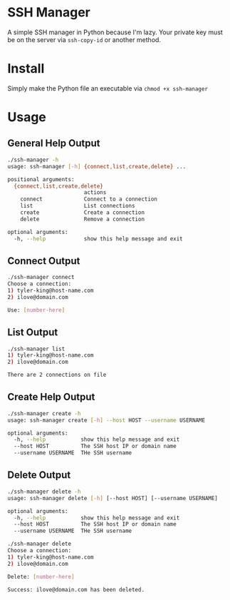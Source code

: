 # SSH Manager

A simple SSH manager in Python because I'm lazy. Your private key must be on the server via `ssh-copy-id` or another method.

# Install

Simply make the Python file an executable via `chmod +x ssh-manager`

# Usage

## General Help Output

```bash
./ssh-manager -h
usage: ssh-manager [-h] {connect,list,create,delete} ...

positional arguments:
  {connect,list,create,delete}
                        actions
    connect             Connect to a connection
    list                List connections
    create              Create a connection
    delete              Remove a connection

optional arguments:
  -h, --help            show this help message and exit
```

## Connect Output

```bash
./ssh-manager connect
Choose a connection:
1) tyler-king@host-name.com
2) ilove@domain.com

Use: [number-here]
```

## List Output

```bash
./ssh-manager list
1) tyler-king@host-name.com
2) ilove@domain.com

There are 2 connections on file
```

## Create Help Output

```bash
./ssh-manager create -h
usage: ssh-manager create [-h] --host HOST --username USERNAME

optional arguments:
  -h, --help           show this help message and exit
  --host HOST          The SSH host IP or domain name
  --username USERNAME  THe SSH username
```

## Delete Output

```bash
./ssh-manager delete -h
usage: ssh-manager delete [-h] [--host HOST] [--username USERNAME]

optional arguments:
  -h, --help           show this help message and exit
  --host HOST          The SSH host IP or domain name
  --username USERNAME  THe SSH username
```

```bash
./ssh-manager delete
Choose a connection:
1) tyler-king@host-name.com
2) ilove@domain.com

Delete: [number-here]

Success: ilove@domain.com has been deleted.
```